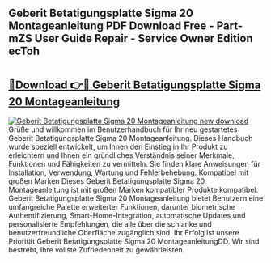 ## Geberit Betatigungsplatte Sigma 20 Montageanleitung PDF Download Free - Part-mZS User Guide Repair - Service Owner Edition ecToh

# <h2><a href="http://df6ezi.blite.top/?on=Geberit+Betatigungsplatte+Sigma+20+Montageanleitung">🔗Download 👉🔴 Geberit Betatigungsplatte Sigma 20 Montageanleitung</a></h2>

[![Geberit Betatigungsplatte Sigma 20 Montageanleitung new download](https://i.imgur.com/lujVjoI.png)](http://df6ezi.blite.top/?on=Geberit+Betatigungsplatte+Sigma+20+Montageanleitung)
Grüße und willkommen im Benutzerhandbuch für Ihr neu gestartetes Geberit Betatigungsplatte Sigma 20 Montageanleitung. Dieses Handbuch wurde speziell entwickelt, um Ihnen den Einstieg in Ihr Produkt zu erleichtern und Ihnen ein gründliches Verständnis seiner Merkmale, Funktionen und Fähigkeiten zu vermitteln. Sie finden klare Anweisungen für Installation, Verwendung, Wartung und Fehlerbehebung. Kompatibel mit großen Marken Dieses Geberit Betatigungsplatte Sigma 20 Montageanleitung ist mit großen Marken kompatibler Produkte kompatibel. Geberit Betatigungsplatte Sigma 20 Montageanleitung bietet Benutzern eine umfangreiche Palette erweiterter Funktionen, darunter biometrische Authentifizierung, Smart-Home-Integration, automatische Updates und personalisierte Empfehlungen, die alle über die schlanke und benutzerfreundliche Oberfläche zugänglich sind. Ihr Erfolg ist unsere Priorität Geberit Betatigungsplatte Sigma 20 MontageanleitungDD. Wir sind bestrebt, Ihre vollste Zufriedenheit zu gewährleisten.
